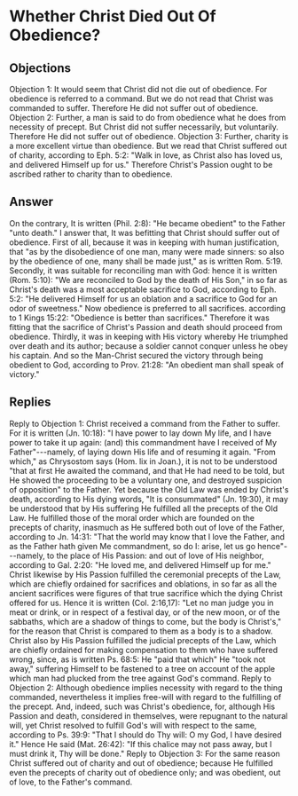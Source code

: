 # Whether Christ Died Out Of Obedience?
## Objections
Objection 1: It would seem that Christ did not die out of obedience. For obedience is referred to a command. But we do not read that Christ was commanded to suffer. Therefore He did not suffer out of obedience.
Objection 2: Further, a man is said to do from obedience what he does from necessity of precept. But Christ did not suffer necessarily, but voluntarily. Therefore He did not suffer out of obedience.
Objection 3: Further, charity is a more excellent virtue than obedience. But we read that Christ suffered out of charity, according to Eph. 5:2: "Walk in love, as Christ also has loved us, and delivered Himself up for us." Therefore Christ's Passion ought to be ascribed rather to charity than to obedience.
## Answer
On the contrary, It is written (Phil. 2:8): "He became obedient" to the Father "unto death."
I answer that, It was befitting that Christ should suffer out of obedience. First of all, because it was in keeping with human justification, that "as by the disobedience of one man, many were made sinners: so also by the obedience of one, many shall be made just," as is written Rom. 5:19. Secondly, it was suitable for reconciling man with God: hence it is written (Rom. 5:10): "We are reconciled to God by the death of His Son," in so far as Christ's death was a most acceptable sacrifice to God, according to Eph. 5:2: "He delivered Himself for us an oblation and a sacrifice to God for an odor of sweetness." Now obedience is preferred to all sacrifices. according to 1 Kings 15:22: "Obedience is better than sacrifices." Therefore it was fitting that the sacrifice of Christ's Passion and death should proceed from obedience. Thirdly, it was in keeping with His victory whereby He triumphed over death and its author; because a soldier cannot conquer unless he obey his captain. And so the Man-Christ secured the victory through being obedient to God, according to Prov. 21:28: "An obedient man shall speak of victory."
## Replies
Reply to Objection 1: Christ received a command from the Father to suffer. For it is written (Jn. 10:18): "I have power to lay down My life, and I have power to take it up again: (and) this commandment have I received of My Father"---namely, of laying down His life and of resuming it again. "From which," as Chrysostom says (Hom. lix in Joan.), it is not to be understood "that at first He awaited the command, and that He had need to be told, but He showed the proceeding to be a voluntary one, and destroyed suspicion of opposition" to the Father. Yet because the Old Law was ended by Christ's death, according to His dying words, "It is consummated" (Jn. 19:30), it may be understood that by His suffering He fulfilled all the precepts of the Old Law. He fulfilled those of the moral order which are founded on the precepts of charity, inasmuch as He suffered both out of love of the Father, according to Jn. 14:31: "That the world may know that I love the Father, and as the Father hath given Me commandment, so do I: arise, let us go hence"---namely, to the place of His Passion: and out of love of His neighbor, according to Gal. 2:20: "He loved me, and delivered Himself up for me." Christ likewise by His Passion fulfilled the ceremonial precepts of the Law, which are chiefly ordained for sacrifices and oblations, in so far as all the ancient sacrifices were figures of that true sacrifice which the dying Christ offered for us. Hence it is written (Col. 2:16,17): "Let no man judge you in meat or drink, or in respect of a festival day, or of the new moon, or of the sabbaths, which are a shadow of things to come, but the body is Christ's," for the reason that Christ is compared to them as a body is to a shadow. Christ also by His Passion fulfilled the judicial precepts of the Law, which are chiefly ordained for making compensation to them who have suffered wrong, since, as is written Ps. 68:5: He "paid that which" He "took not away," suffering Himself to be fastened to a tree on account of the apple which man had plucked from the tree against God's command.
Reply to Objection 2: Although obedience implies necessity with regard to the thing commanded, nevertheless it implies free-will with regard to the fulfilling of the precept. And, indeed, such was Christ's obedience, for, although His Passion and death, considered in themselves, were repugnant to the natural will, yet Christ resolved to fulfill God's will with respect to the same, according to Ps. 39:9: "That I should do Thy will: O my God, I have desired it." Hence He said (Mat. 26:42): "If this chalice may not pass away, but I must drink it, Thy will be done."
Reply to Objection 3: For the same reason Christ suffered out of charity and out of obedience; because He fulfilled even the precepts of charity out of obedience only; and was obedient, out of love, to the Father's command.